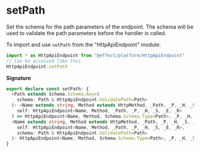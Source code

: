 # setPath

Set the schema for the path parameters of the endpoint. The schema will be
used to validate the path parameters before the handler is called.

To import and use `setPath` from the "HttpApiEndpoint" module:

```ts
import * as HttpApiEndpoint from "@effect/platform/HttpApiEndpoint"
// Can be accessed like this
HttpApiEndpoint.setPath
```

**Signature**

```ts
export declare const setPath: {
  <Path extends Schema.Schema.Any>(
    schema: Path & HttpApiEndpoint.ValidatePath<Path>
  ): <Name extends string, Method extends HttpMethod, _Path, _P, _H, _S, _E, _R>(
    self: HttpApiEndpoint<Name, Method, _Path, _P, _H, _S, _E, _R>
  ) => HttpApiEndpoint<Name, Method, Schema.Schema.Type<Path>, _P, _H, _S, _E, _R | Schema.Schema.Context<Path>>
  <Name extends string, Method extends HttpMethod, _Path, _P, _H, _S, _E, _R, Path extends Schema.Schema.Any>(
    self: HttpApiEndpoint<Name, Method, _Path, _P, _H, _S, _E, _R>,
    schema: Path & HttpApiEndpoint.ValidatePath<Path>
  ): HttpApiEndpoint<Name, Method, Schema.Schema.Type<Path>, _P, _H, _S, _E, _R | Schema.Schema.Context<Path>>
}
```
